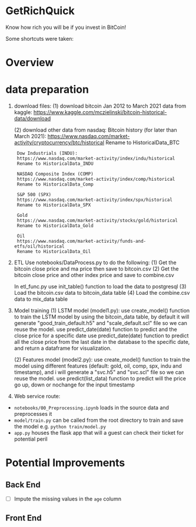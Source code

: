 # GetRichQuick
Know how rich you will be if you invest in BitCoin!

Some shortcuts were taken:


# Overview

# data preparation

1. download files:
    (1) download  bitcoin Jan 2012 to March 2021  data from kaggle:
        https://www.kaggle.com/mczielinski/bitcoin-historical-data/download

    (2) download other data from nasdaq:
        Bitcoin history (for later than March 2021): 
        https://www.nasdaq.com/market-activity/cryptocurrency/btc/historical
        Rename to HistoricalData_BTC

        Dow Industrials (INDU):
        https://www.nasdaq.com/market-activity/index/indu/historical
        Rename to HistoricalData_INDU

        NASDAQ Composite Index (COMP)
        https://www.nasdaq.com/market-activity/index/comp/historical
        Rename to HistoricalData_Comp

        S&P 500 (SPX)
        https://www.nasdaq.com/market-activity/index/spx/historical
        Rename to HistoricalData_SPX

        Gold
        https://www.nasdaq.com/market-activity/stocks/gold/historical
        Rename to HistoricalData_Gold

        Oil
        https://www.nasdaq.com/market-activity/funds-and-etfs/oil/historical
        Rename to HistoricalData_Oil

2. ETL
    Use notebooks/DataProcess.py to do the following:
    (1) Get the bitcoin close price and ma price then save to bitcoin.csv
    (2) Get the bitcoin close price and other index price and save to combine.csv

    In etl_func.py use init_table() function to load the data to postgresql
    (3) Load the bitcoin.csv data to bitcoin_data table
    (4) Load the combine.csv data to mix_data table

4. Model training
    (1) LSTM model (model1.py):
        use create_model() function to train the LSTM model by using the bitcoin_data table, by default it will generate "good_train_default.h5" and "scale_default.scl" file so we can reuse the model.
        use predict_date(date) function to predict and the close price for a specific date
        use predict_date(date) function to predict all the close price from the last date in the database to the specific date, and return a dataframe for visualization.

    (2) Features model (model2.py):
        use create_model() function to train the model using different features (default: gold, oil, comp, spx, indu and timestamp), and i will generate a "svc.h5" and "svc.scl" file so we can reuse the model.
        use predict(list_data) function to predict will the price go up, down or nochange for the input timestamp

5. Web service route:




* `notebooks/00_Preprocessing.ipynb` loads in the source data and preprocesses it
* `model/train.py` can be called from the root directory to train and save the model e.g. `python train/model.py`
* `app.py` houses the flask app that will a guest can check their ticket for potential peril

# Potential Improvements

## Back End
- [ ] Impute the missing values in the `age` column

## Front End
